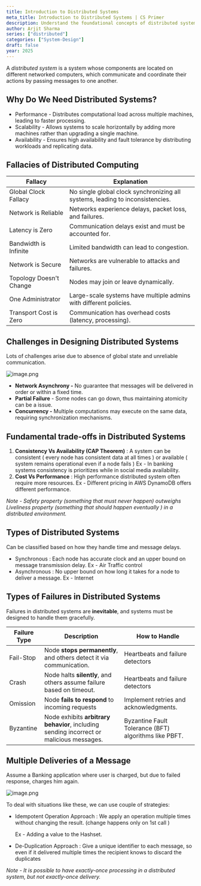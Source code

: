 ```yaml
---
title: Introduction to Distributed Systems
meta_title: Introduction to Distributed Systems | CS Primer
description: Understand the foundational concepts of distributed systems. Explore the architecture, components, and challenges of building distributed systems in 2025.
author: Arjit Sharma
series: ["distributed"]
categories: ["System-Design"]
draft: false
year: 2025
---
```



A *distributed system* is a system whose components are located on different networked computers, which communicate and coordinate their actions by passing messages to one another.


## Why Do We Need Distributed Systems?

- Performance - Distributes computational load across multiple machines, leading to faster processing.
- Scalability - Allows systems to scale horizontally by adding more machines rather than upgrading a single machine.
- Availability - Ensures high availability and fault tolerance by distributing workloads and replicating data.


## Fallacies of Distributed Computing

| **Fallacy** | **Explanation** |
| --- | --- |
| Global Clock Fallacy | No single global clock synchronizing all systems, leading to inconsistencies. |
| Network is Reliable | Networks experience delays, packet loss, and failures. |
| Latency is Zero | Communication delays exist and must be accounted for. |
| Bandwidth is Infinite | Limited bandwidth can lead to congestion. |
| Network is Secure | Networks are vulnerable to attacks and failures. |
| Topology Doesn't Change | Nodes may join or leave dynamically. |
| One Administrator | Large-scale systems have multiple admins with different policies. |
| Transport Cost is Zero | Communication has overhead costs (latency, processing). |

## Challenges in Designing Distributed Systems

Lots of challenges arise due to absence of global state and unreliable communication.

![image.png](https://res.cloudinary.com/dwa6rcttw/image/upload/v1742834505/image_ru1aeg.png)


- **Network Asynchrony -**  No guarantee that messages will be delivered in order or within a fixed time.
- **Partial Failure** - Some nodes can go down, thus maintaining atomicity can be a issue.
- **Concurrency -** Multiple computations may execute on the same data, requiring synchronization mechanisms.


## Fundamental trade-offs in Distributed Systems

1. **Consistency Vs Availability (CAP Theorem)** : A system can be consistent ( every node has consistent data at all times ) or available ( system remains operational even if a node fails )
Ex - In banking systems consistency is prioritizes while in social media availability.
2. **Cost Vs Performance** : High performance distributed system often require more resources.
Ex - Different pricing in AWS DynamoDB offers different performance.

*Note - Safety property (something that must never happen) outweighs Liveliness property (something that should happen eventually ) in a distributed environment.*

## Types of Distributed Systems

Can be classified based on how they handle time and message delays.

- Synchronous : Each node has accurate clock and an upper bound on message transmission delay. Ex - Air Traffic control
- Asynchronous : No upper bound on how long it takes for a node to deliver a message. Ex - Internet

## Types of Failures in Distributed Systems

Failures in distributed systems are **inevitable**, and systems must be designed to handle them gracefully.

| **Failure Type** | **Description** | **How to Handle** |
| --- | --- | --- |
| Fail-Stop | Node **stops permanently**, and others detect it via communication. | Heartbeats and failure detectors |
| Crash | Node halts **silently**, and others assume failure based on timeout. | Heartbeats and failure detectors |
| Omission | Node **fails to respond** to incoming requests | Implement retries and acknowledgments. |
| Byzantine | Node exhibits **arbitrary behavior**, including sending incorrect or malicious messages. | Byzantine Fault Tolerance (BFT) algorithms like PBFT. |

## Multiple Deliveries of a Message


Assume a Banking application where user is charged, but due to failed response, charges him again.

![image.png](https://res.cloudinary.com/dwa6rcttw/image/upload/v1742834504/image_1_vkjbvh.png)


To deal with situations like these, we can use couple of strategies:

- Idempotent Operation Approach : We apply an operation multiple times without changing the result. (change happens only on 1st call )
    
    Ex - Adding a value to the Hashset.
    
- De-Duplication Approach : Give a unique identifier to each message, so even if it delivered multiple times the recipient knows to discard the duplicates

*Note -  It is possible to have exactly-once processing in a distributed system, but not exactly-once delivery.*